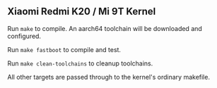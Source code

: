 ## Xiaomi Redmi K20 / Mi 9T Kernel

Run `make` to compile. An aarch64 toolchain will be downloaded and configured.

Run `make fastboot` to compile and test.

Run `make clean-toolchains` to cleanup toolchains.

All other targets are passed through to the kernel's ordinary makefile.
